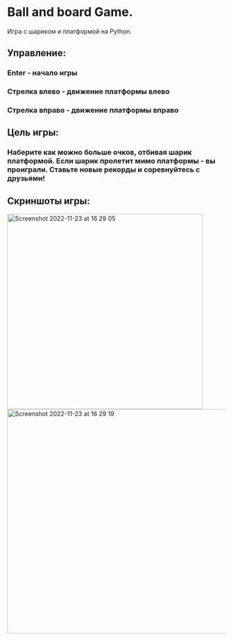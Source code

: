 # Ball and board Game.
Игра с шариком и платформой на Python. 

## Управление:
### Enter - начало игры 
### Стрелка влево - движение платформы влево
### Стрелка вправо - движение платформы вправо

## Цель игры:
### Наберите как можно больше очков, отбивая шарик платформой. Если шарик пролетит мимо платформы - вы проиграли. Ставьте новые рекорды и соревнуйтесь с друзьями!

## Скриншоты игры:
<img width="450" alt="Screenshot 2022-11-23 at 16 29 05" src="https://user-images.githubusercontent.com/112937966/203559034-f9bb44ef-e393-4ca0-88aa-a9fedfcf32b8.png">

<img width="517" alt="Screenshot 2022-11-23 at 16 29 19" src="https://user-images.githubusercontent.com/112937966/203559054-60f9661e-4ab2-4aa8-90d3-7060e68a9297.png">
